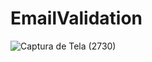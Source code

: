 # EmailValidation
![Captura de Tela (2730)](https://user-images.githubusercontent.com/101275346/196071768-bb2cb4c2-16d6-4f23-9335-2fe9f2d6447c.png)
